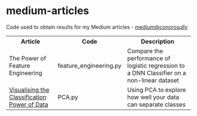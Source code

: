 # medium-articles
Code used to obtain results for my Medium articles - 
<a href="https://medium.com/@conorosully"> medium@conorosully</a>

<table>
  <tr>
    <th><span style="font-weight:bold">Article</span></th>
    <th><span style="font-weight:bold">Code</span></th>
    <th><span style="font-weight:bold">Description</span></th>
  </tr>
  <tr>
    <td>The Power of Feature Engineering</td>
    <td>feature_engineering.py</td>
    <td>Compare the performance of logistic regression to a DNN Classifier on a non-linear dataset</td>
  </tr>
  
  <tr>
    <td>
<a href="https://medium.com/p/54f5273f640/edit"> Visualising the Classification Power of Data </a></td>
    <td>PCA.py</td>
    <td>Using PCA to explore how well your data can separate classes</td>
  </tr>
  
</table>
